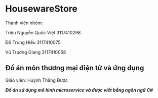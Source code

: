 # HousewareStore

Thành viên nhóm:

Triệu Nguyễn Quốc Việt 3117410298

Đỗ Trung Hiếu 3117410075

Vũ Trường Giang 3117410058


## Đồ án môn thương mại điện tử và ứng dụng

Giáo viên: Huỳnh Thắng Được

***Đồ án sử dụng mô hình _microservice_ và được viết bằng ngôn ngữ C#***
